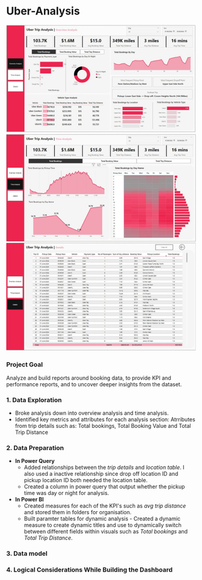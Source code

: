 # Uber-Analysis

<img src="https://github.com/Joshua-987/Uber-Analysis/blob/main/Visuals/Overview%20Dashboard.JPG" alt="Overview Dashboard" width="1000"/>


<img src="https://github.com/Joshua-987/Uber-Analysis/blob/main/Visuals/Time%20Analysis.JPG" alt="Time-Analysis Dashboard" width="1000"/>


<img src="https://github.com/Joshua-987/Uber-Analysis/blob/main/Visuals/Detail%20Analysis.JPG" alt="Details Dashboard" width="1000"/>

### Project Goal
Analyze and build reports around booking data, to provide KPI and performance reports, and to uncover deeper insights from the dataset.

### 1. Data Exploration
- Broke analysis down into overview analysis and time analysis.
- Identified key metrics and attributes for each analysis section:
Atrributes from trip details such as: Total bookings, Total Booking Value and Total Trip Distance

### 2. Data Preparation

- **In Power Query**
  - Added relationships between the *trip details* and *location table*. I also used a inactive relationship since drop off location ID and pickup location ID both needed the location table.
  - Created a column in power query that output whether the pickup time was day or night for analysis.
- **In Power BI**
  -  Created measures for each of the KPI's such as *avg trip distance* and stored them in folders for organisation.
  -  Built paramter tables for dynamic analysis - Created a dynamic measure to create dynamic titles and use to dynamically switch between different fields within visuals such as *Total bookings* and *Total Trip Distance*.

### 3. Data model

### 4. Logical Considerations While Building the Dashboard
